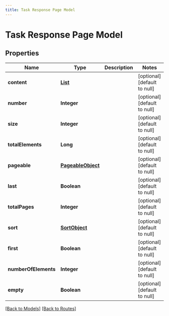 ```yaml
---
title: Task Response Page Model
---
```


# Task Response Page Model
## Properties

| Name | Type | Description | Notes |
|------------ | ------------- | ------------- | -------------|
| **content** | [**List**](Task) |  | [optional] [default to null] |
| **number** | **Integer** |  | [optional] [default to null] |
| **size** | **Integer** |  | [optional] [default to null] |
| **totalElements** | **Long** |  | [optional] [default to null] |
| **pageable** | [**PageableObject**](PageableObject) |  | [optional] [default to null] |
| **last** | **Boolean** |  | [optional] [default to null] |
| **totalPages** | **Integer** |  | [optional] [default to null] |
| **sort** | [**SortObject**](SortObject) |  | [optional] [default to null] |
| **first** | **Boolean** |  | [optional] [default to null] |
| **numberOfElements** | **Integer** |  | [optional] [default to null] |
| **empty** | **Boolean** |  | [optional] [default to null] |

[[Back to Models]](../overview#models) [[Back to Routes]](../overview#routes)

